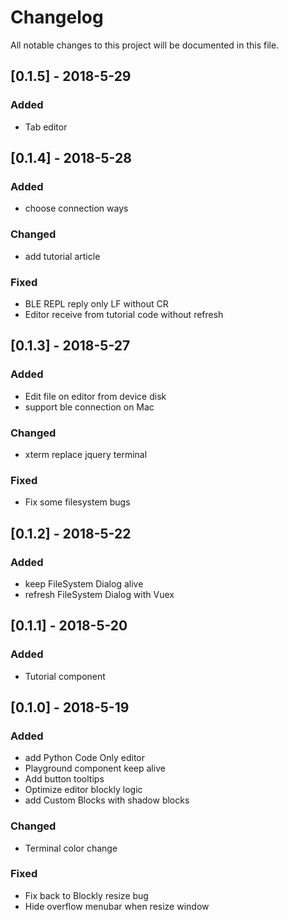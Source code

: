# Changelog
All notable changes to this project will be documented in this file.   

## [0.1.5] - 2018-5-29
### Added
* Tab editor

## [0.1.4] - 2018-5-28
### Added
* choose connection ways

### Changed
* add tutorial article

### Fixed
* BLE REPL reply only LF without CR
* Editor receive from tutorial code without refresh

## [0.1.3] - 2018-5-27
### Added
* Edit file on editor from device disk
* support ble connection on Mac

### Changed
* xterm replace jquery terminal

### Fixed
* Fix some filesystem bugs

## [0.1.2] - 2018-5-22
### Added
* keep FileSystem Dialog alive 
* refresh FileSystem Dialog with Vuex

## [0.1.1] - 2018-5-20
### Added
* Tutorial component 

## [0.1.0] - 2018-5-19
### Added
* add Python Code Only editor 
* Playground component keep alive
* Add button tooltips
* Optimize editor blockly logic
* add Custom Blocks with shadow blocks

### Changed
* Terminal color change

### Fixed
* Fix back to Blockly resize bug
* Hide overflow menubar when resize window 

